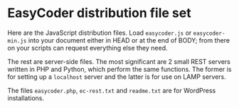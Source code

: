  # EasyCoder distribution file set

 Here are the JavaScript distribution files. Load `easycoder.js` or `easycoder-min.js` into your document either in HEAD or at the end of BODY; from there on your scripts can request everything else they need.
 
 The rest are server-side files. The most significant are 2 small REST servers written in PHP and Python, which perform the same functions. The former is for setting up a `localhost` server and the latter is for use on LAMP servers.

 The files `easycoder.php`, `ec-rest.txt` and `readme.txt` are for WordPress installations.
